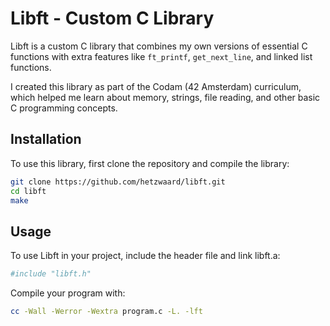 # Libft - Custom C Library

Libft is a custom C library that combines my own versions of essential C functions with extra features like `ft_printf`, `get_next_line`, and linked list functions.

I created this library as part of the Codam (42 Amsterdam) curriculum, which helped me learn about memory, strings, file reading, and other basic C programming concepts.

## Installation
To use this library, first clone the repository and compile the library:
```bash
git clone https://github.com/hetzwaard/libft.git
cd libft
make
```
## Usage
To use Libft in your project, include the header file and link libft.a:
```bash
#include "libft.h"
```
Compile your program with:
```bash
cc -Wall -Werror -Wextra program.c -L. -lft
```
